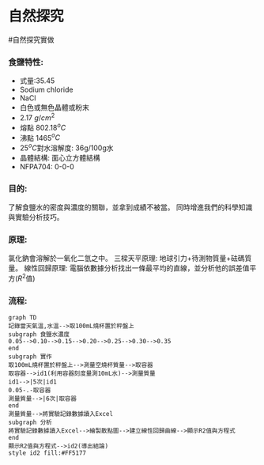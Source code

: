 # 自然探究
#自然探究實做 
### 食鹽特性: 
- 式量:35.45
- Sodium chloride
- NaCl
- 白色或無色晶體或粉末
- 2.17 $g/cm^2$
- 熔點 802.18$^oC$
- 沸點 1465$^oC$
- 25$^oC$對水溶解度: 36g/100g水
- 晶體結構: 面心立方體結構
- NFPA704: 0-0-0

 ### 目的:
 了解食鹽水的密度與濃度的關聯，並拿到成績不被當。
 同時增進我們的科學知識與實驗分析技巧。
 
 ### 原理:
 氯化鈉會溶解於一氧化二氫之中。
 三樑天平原理: 地球引力+待測物質量+砝碼質量。
 線性回歸原理:  電腦依數據分析找出一條最平均的直線，並分析他的誤差值平方($R^2$值)
 
 ### 流程:
```mermaid
graph TD
記錄當天氣溫,水溫-->取100mL燒杯置於秤盤上
subgraph 食鹽水濃度
0.05-->0.10-->0.15-->0.20-->0.25-->0.30-->0.35
end
subgraph 實作
取100mL燒杯置於秤盤上-->測量空燒杯質量-->取容器
取容器-->id1(利用容器刻度量測10mL水)-->測量質量
id1-->|5次|id1
0.05-.-取容器
測量質量-->|6次|取容器
end
測量質量-->將實驗記錄數據讀入Excel
subgraph 分析
將實驗記錄數據讀入Excel-->繪製散點圖-->建立線性回歸曲線-->顯示R2值與方程式
end
顯示R2值與方程式-->id2(導出結論)
style id2 fill:#FF5177
```
